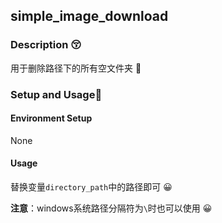 ## simple_image_download

### Description 😚

用于删除路径下的所有空文件夹 👿

### Setup and Usage🥳

#### Environment Setup
None
#### Usage
替换变量`directory_path`中的路径即可 😀

**注意**：windows系统路径分隔符为`\`时也可以使用 😀
